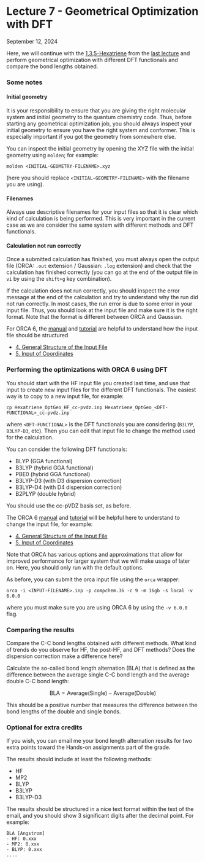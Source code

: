 # Lecture 7 - Geometrical Optimization with DFT 

September 12, 2024 

Here, we will continue with the [1,3,5-Hexatriene](https://pubchem.ncbi.nlm.nih.gov/compound/1_3_5-Hexatriene) from the [last lecture](https://github.com/valsson-group/UNT-Chem5660-Fall2024/tree/main/Lectures-HandsOn/Lecture-6_September-10-2024) and perform geometrical optimization with different DFT functionals and compare the bond lengths obtained. 

### Some notes 

#### Initial geometry 
It is your responsibility to ensure that you are giving the right molecular system and initial geometry to the quantum chemistry code. Thus, before starting any geometrical optimization job, you should always inspect your initial geometry to ensure you have the right system and conformer. This is especially important if you got the geometry from somewhere else. 

You can inspect the initial geometry by opening the XYZ file with the initial geometry using `molden`; for example:
```
molden <INITIAL-GEOMETRY-FILENAME>.xyz
```
(here you should replace `<INITIAL-GEOMETRY-FILENAME>` with the filename you are using). 

#### Filenames
Always use descriptive filenames for your input files so that it is clear which kind of calculation is being performed. This is very important in the current case as we are consider the same system with different methods and DFT functionals. 

#### Calculation not run correctly
Once a submitted calculation has finished, you must always open the output file (ORCA: `.out` extension / Gaussian: `.log` extension) and check that the calculation has finished correctly (you can go at the end of the output file in `vi` by using the `shift+g` key combination). 

If the calculation does not run correctly, you should inspect the error message at the end of the calculation and try to understand why the run did not run correctly. In most cases, the run error is due to some error in your input file. Thus, you should look at the input file and make sure it is the right format. Note that the format is different between ORCA and Gaussian. 

For ORCA 6, the [manual](https://www.faccts.de/docs/orca/6.0/manual/index.html) and [tutorial](https://www.faccts.de/docs/orca/6.0/tutorials/index.html) are helpful to understand how the input file should be structured
- [4. General Structure of the Input File](https://www.faccts.de/docs/orca/6.0/manual/contents/structure.html)
- [5. Input of Coordinates](https://www.faccts.de/docs/orca/6.0/manual/contents/input.html)


### Performing the optimizations with ORCA 6 using DFT 

You should start with the HF input file you created last time, and use that input to create new input files for the different DFT functionals. The easiest way is to copy to a new input file, for example:
```
cp Hexatriene_OptGeo_HF_cc-pvdz.inp Hexatriene_OptGeo_<DFT-FUNCTIONAL>_cc-pvdz.inp
```
where `<DFT-FUNCTIONAL>` is the DFT functionals you are considering (`B3LYP`, `B3LYP-D3`, etc). Then you can edit that input file to change the method used for the calculation. 

You can consider the following DFT functionals: 
- BLYP (GGA functional)
- B3LYP (hybrid GGA functional)
- PBE0 (hybrid GGA functional)
- B3LYP-D3 (with D3 dispersion correction)
- B3LYP-D4 (with D4 dispersion correction)
- B2PLYP (double hybrid)

You should use the cc-pVDZ basis set, as before. 

The ORCA 6 [manual](https://www.faccts.de/docs/orca/6.0/manual/index.html) and [tutorial](https://www.faccts.de/docs/orca/6.0/tutorials/index.html) will be helpful here to understand to change the input file, for example:
- [4. General Structure of the Input File](https://www.faccts.de/docs/orca/6.0/manual/contents/structure.html)
- [5. Input of Coordinates](https://www.faccts.de/docs/orca/6.0/manual/contents/input.html)

Note that ORCA has various options and approximations that allow for improved performance for larger system that we will make usage of later on. Here, you should only run with the default options.

As before, you can  submit the orca input file using the `orca` wrapper:
```
orca -i <INPUT-FILENAME>.inp -p compchem.36 -c 9 -m 16gb -s local -v 6.0.0 
```
where you must make sure you are using ORCA 6 by using the `-v 6.0.0` flag. 


### Comparing the results

Compare the C-C bond lengths obtained with different methods. What kind of trends do you observe for HF, the post-HF, and DFT methods? Does the dispersion correction make a difference here? 

Calculate the so-called bond length alternation (BLA) that is defined as the difference between the average single C-C bond length and the average double C-C bond length:

$$\mathrm{BLA}=\mathrm{Average}(\mathrm{Single}) - \mathrm{Average}(\mathrm{Double})$$

This should be a positive number that measures the difference between the bond lengths of the double and single bonds. 

### Optional for extra credits

If you wish, you can email me your bond length alternation results for two extra points toward the Hands-on assignments part of the grade. 

The results should include at least the following methods:
- HF
- MP2
- BLYP
- B3LYP
- B3LYP-D3

The results should be structured in a nice text format within the text of the email, and you should show 3 significant digits after the decimal point. For example:
```
BLA [Angstrom]
- HF: 0.xxx
- MP2: 0.xxx
- BLYP: 0.xxx
....
```

















